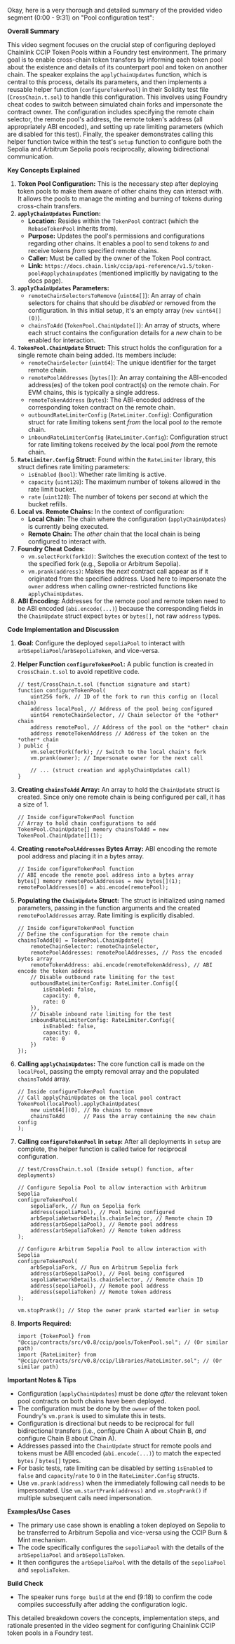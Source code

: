 Okay, here is a very thorough and detailed summary of the provided video segment (0:00 - 9:31) on "Pool configuration test":

**Overall Summary**

This video segment focuses on the crucial step of configuring deployed Chainlink CCIP Token Pools within a Foundry test environment. The primary goal is to enable cross-chain token transfers by informing each token pool about the existence and details of its counterpart pool and token on another chain. The speaker explains the `applyChainUpdates` function, which is central to this process, details its parameters, and then implements a reusable helper function (`configureTokenPool`) in their Solidity test file (`CrossChain.t.sol`) to handle this configuration. This involves using Foundry cheat codes to switch between simulated chain forks and impersonate the contract owner. The configuration includes specifying the remote chain selector, the remote pool's address, the remote token's address (all appropriately ABI encoded), and setting up rate limiting parameters (which are disabled for this test). Finally, the speaker demonstrates calling this helper function twice within the test's `setup` function to configure both the Sepolia and Arbitrum Sepolia pools reciprocally, allowing bidirectional communication.

**Key Concepts Explained**

1.  **Token Pool Configuration:** This is the necessary step after deploying token pools to make them aware of other chains they can interact with. It allows the pools to manage the minting and burning of tokens during cross-chain transfers.
2.  **`applyChainUpdates` Function:**
    *   **Location:** Resides within the `TokenPool` contract (which the `RebaseTokenPool` inherits from).
    *   **Purpose:** Updates the pool's permissions and configurations regarding other chains. It enables a pool to send tokens *to* and receive tokens *from* specified remote chains.
    *   **Caller:** Must be called by the owner of the Token Pool contract.
    *   **Link:** `https://docs.chain.link/ccip/api-reference/v1.5/token-pool#applychainupdates` (mentioned implicitly by navigating to the docs page).
3.  **`applyChainUpdates` Parameters:**
    *   `remoteChainSelectorsToRemove` (`uint64[]`): An array of chain selectors for chains that should be *disabled* or removed from the configuration. In this initial setup, it's an empty array (`new uint64[](0)`).
    *   `chainsToAdd` (`TokenPool.ChainUpdate[]`): An array of structs, where each struct contains the configuration details for a *new* chain to be enabled for interaction.
4.  **`TokenPool.ChainUpdate` Struct:** This struct holds the configuration for a single remote chain being added. Its members include:
    *   `remoteChainSelector` (`uint64`): The unique identifier for the target remote chain.
    *   `remotePoolAddresses` (`bytes[]`): An array containing the ABI-encoded address(es) of the token pool contract(s) on the remote chain. For EVM chains, this is typically a single address.
    *   `remoteTokenAddress` (`bytes`): The ABI-encoded address of the corresponding token contract on the remote chain.
    *   `outboundRateLimiterConfig` (`RateLimiter.Config`): Configuration struct for rate limiting tokens sent *from* the local pool *to* the remote chain.
    *   `inboundRateLimiterConfig` (`RateLimiter.Config`): Configuration struct for rate limiting tokens received *by* the local pool *from* the remote chain.
5.  **`RateLimiter.Config` Struct:** Found within the `RateLimiter` library, this struct defines rate limiting parameters:
    *   `isEnabled` (`bool`): Whether rate limiting is active.
    *   `capacity` (`uint128`): The maximum number of tokens allowed in the rate limit bucket.
    *   `rate` (`uint128`): The number of tokens per second at which the bucket refills.
6.  **Local vs. Remote Chains:** In the context of configuration:
    *   **Local Chain:** The chain where the configuration (`applyChainUpdates`) is currently being executed.
    *   **Remote Chain:** The *other* chain that the local chain is being configured to interact with.
7.  **Foundry Cheat Codes:**
    *   `vm.selectFork(forkId)`: Switches the execution context of the test to the specified fork (e.g., Sepolia or Arbitrum Sepolia).
    *   `vm.prank(address)`: Makes the *next* contract call appear as if it originated from the specified address. Used here to impersonate the `owner` address when calling owner-restricted functions like `applyChainUpdates`.
8.  **ABI Encoding:** Addresses for the remote pool and remote token need to be ABI encoded (`abi.encode(...)`) because the corresponding fields in the `ChainUpdate` struct expect `bytes` or `bytes[]`, not raw `address` types.

**Code Implementation and Discussion**

1.  **Goal:** Configure the deployed `sepoliaPool` to interact with `arbSepoliaPool`/`arbSepoliaToken`, and vice-versa.
2.  **Helper Function `configureTokenPool`:** A public function is created in `CrossChain.t.sol` to avoid repetitive code.

    ```solidity
    // test/CrossChain.t.sol (function signature and start)
    function configureTokenPool(
        uint256 fork, // ID of the fork to run this config on (local chain)
        address localPool, // Address of the pool being configured
        uint64 remoteChainSelector, // Chain selector of the *other* chain
        address remotePool, // Address of the pool on the *other* chain
        address remoteTokenAddress // Address of the token on the *other* chain
    ) public {
        vm.selectFork(fork); // Switch to the local chain's fork
        vm.prank(owner); // Impersonate owner for the next call

        // ... (struct creation and applyChainUpdates call)
    }
    ```
3.  **Creating `chainsToAdd` Array:** An array to hold the `ChainUpdate` struct is created. Since only one remote chain is being configured per call, it has a size of 1.

    ```solidity
    // Inside configureTokenPool function
    // Array to hold chain configurations to add
    TokenPool.ChainUpdate[] memory chainsToAdd = new TokenPool.ChainUpdate[](1);
    ```
4.  **Creating `remotePoolAddresses` Bytes Array:** ABI encoding the remote pool address and placing it in a bytes array.

    ```solidity
    // Inside configureTokenPool function
    // ABI encode the remote pool address into a bytes array
    bytes[] memory remotePoolAddresses = new bytes[](1);
    remotePoolAddresses[0] = abi.encode(remotePool);
    ```
5.  **Populating the `ChainUpdate` Struct:** The struct is initialized using named parameters, passing in the function arguments and the created `remotePoolAddresses` array. Rate limiting is explicitly disabled.

    ```solidity
    // Inside configureTokenPool function
    // Define the configuration for the remote chain
    chainsToAdd[0] = TokenPool.ChainUpdate({
        remoteChainSelector: remoteChainSelector,
        remotePoolAddresses: remotePoolAddresses, // Pass the encoded bytes array
        remoteTokenAddress: abi.encode(remoteTokenAddress), // ABI encode the token address
        // Disable outbound rate limiting for the test
        outboundRateLimiterConfig: RateLimiter.Config({
            isEnabled: false,
            capacity: 0,
            rate: 0
        }),
        // Disable inbound rate limiting for the test
        inboundRateLimiterConfig: RateLimiter.Config({
            isEnabled: false,
            capacity: 0,
            rate: 0
        })
    });
    ```
6.  **Calling `applyChainUpdates`:** The core function call is made on the `localPool`, passing the empty removal array and the populated `chainsToAdd` array.

    ```solidity
    // Inside configureTokenPool function
    // Call applyChainUpdates on the local pool contract
    TokenPool(localPool).applyChainUpdates(
        new uint64[](0), // No chains to remove
        chainsToAdd      // Pass the array containing the new chain config
    );
    ```
7.  **Calling `configureTokenPool` in `setup`:** After all deployments in `setup` are complete, the helper function is called twice for reciprocal configuration.

    ```solidity
    // test/CrossChain.t.sol (Inside setup() function, after deployments)

    // Configure Sepolia Pool to allow interaction with Arbitrum Sepolia
    configureTokenPool(
        sepoliaFork, // Run on Sepolia fork
        address(sepoliaPool), // Pool being configured
        arbSepoliaNetworkDetails.chainSelector, // Remote chain ID
        address(arbSepoliaPool), // Remote pool address
        address(arbSepoliaToken) // Remote token address
    );

    // Configure Arbitrum Sepolia Pool to allow interaction with Sepolia
    configureTokenPool(
        arbSepoliaFork, // Run on Arbitrum Sepolia fork
        address(arbSepoliaPool), // Pool being configured
        sepoliaNetworkDetails.chainSelector, // Remote chain ID
        address(sepoliaPool), // Remote pool address
        address(sepoliaToken) // Remote token address
    );

    vm.stopPrank(); // Stop the owner prank started earlier in setup
    ```
8.  **Imports Required:**
    ```solidity
    import {TokenPool} from "@ccip/contracts/src/v0.8/ccip/pools/TokenPool.sol"; // (Or similar path)
    import {RateLimiter} from "@ccip/contracts/src/v0.8/ccip/libraries/RateLimiter.sol"; // (Or similar path)
    ```

**Important Notes & Tips**

*   Configuration (`applyChainUpdates`) must be done *after* the relevant token pool contracts on both chains have been deployed.
*   The configuration must be done by the `owner` of the token pool. Foundry's `vm.prank` is used to simulate this in tests.
*   Configuration is directional but needs to be reciprocal for full bidirectional transfers (i.e., configure Chain A about Chain B, *and* configure Chain B about Chain A).
*   Addresses passed into the `ChainUpdate` struct for remote pools and tokens must be ABI encoded (`abi.encode(...)`) to match the expected `bytes` / `bytes[]` types.
*   For basic tests, rate limiting can be disabled by setting `isEnabled` to `false` and `capacity`/`rate` to `0` in the `RateLimiter.Config` structs.
*   Use `vm.prank(address)` when the immediately following call needs to be impersonated. Use `vm.startPrank(address)` and `vm.stopPrank()` if multiple subsequent calls need impersonation.

**Examples/Use Cases**

*   The primary use case shown is enabling a token deployed on Sepolia to be transferred to Arbitrum Sepolia and vice-versa using the CCIP Burn & Mint mechanism.
*   The code specifically configures the `sepoliaPool` with the details of the `arbSepoliaPool` and `arbSepoliaToken`.
*   It then configures the `arbSepoliaPool` with the details of the `sepoliaPool` and `sepoliaToken`.

**Build Check**

*   The speaker runs `forge build` at the end (9:18) to confirm the code compiles successfully after adding the configuration logic.

This detailed breakdown covers the concepts, implementation steps, and rationale presented in the video segment for configuring Chainlink CCIP token pools in a Foundry test.